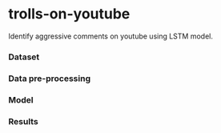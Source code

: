 # trolls-on-youtube
Identify aggressive comments on youtube using LSTM model. 

### Dataset

### Data pre-processing 

### Model 

### Results 

